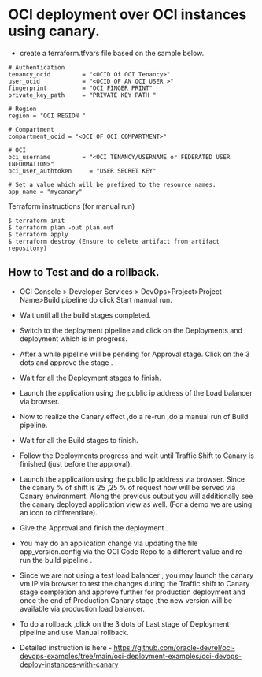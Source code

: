 OCI deployment over OCI instances using canary.
=======

- create a terraform.tfvars file based on the sample below.

```
# Authentication
tenancy_ocid         = "<OCID Of OCI Tenancy>"
user_ocid            = "<OCID OF AN OCI USER >"
fingerprint          = "OCI FINGER PRINT"
private_key_path     = "PRIVATE KEY PATH "

# Region
region = "OCI REGION "

# Compartment
compartment_ocid = "<OCI OF OCI COMPARTMENT>" 

# OCI  
oci_username         = "<OCI TENANCY/USERNAME or FEDERATED USER INFORMATION>"
oci_user_authtoken     = "USER SECRET KEY"

# Set a value which will be prefixed to the resource names.
app_name = "mycanary"

```

Terraform instructions (for manual run)

```
$ terraform init
$ terraform plan -out plan.out
$ terraform apply
$ terraform destroy (Ensure to delete artifact from artifact repository)
```

How to Test and do a rollback.
----

- OCI Console > Developer Services > DevOps>Project>Project Name>Build pipeline  do click Start manual run.
- Wait until all the build stages completed.
- Switch to the deployment pipeline and click on the Deployments and deployment which is in progress.
- After a while pipeline will be pending for Approval stage. Click on the 3 dots and approve the stage .
- Wait for all the Deployment stages to finish.
- Launch the application using the public ip address of the Load balancer via browser.
- Now to realize the Canary effect ,do a re-run ,do a manual run of Build pipeline.
- Wait for all the Build stages to finish.
- Follow the Deployments progress and wait until Traffic Shift to Canary is finished (just before the approval).
- Launch the application using the public Ip address via browser. Since the canary % of shift is 25 ,25 % of request now will be served via Canary environment. Along the previous output you will additionally see the canary deployed application view as well. (For a demo we are using an icon to differentiate).

- Give the Approval and finish the deployment .
- You may do an application change via updating the file app_version.config via the OCI Code Repo to a different value and re - run the build pipeline .
- Since we are not using a test load balancer , you may launch the canary vm IP via browser to test the changes during the Traffic shift to Canary stage completion and approve further for production deployment and once the end of Production Canary stage ,the new version will be available via production load balancer.
- To do a rollback ,click on the 3 dots of Last stage of Deployment pipeline and use Manual rollback.

- Detailed instruction is here - https://github.com/oracle-devrel/oci-devops-examples/tree/main/oci-deployment-examples/oci-devops-deploy-instances-with-canary
